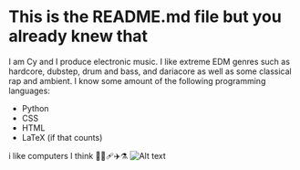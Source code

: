 # This is the README.md file but you already knew that
I am Cy and I produce electronic music. I like extreme EDM genres such as hardcore, dubstep, drum and bass, and dariacore as well as some classical rap and ambient.
I know some amount of the following programming languages:
- Python
- CSS
- HTML
- LaTeX (if that counts)

i like computers I think 🥇💯🩹✈️⚗️
![Alt text]([https://example.com/image.jpg](https://cdn.discordapp.com/attachments/1275611378794631272/1341877147203014796/yesyes.png?ex=67b797fa&is=67b6467a&hm=615ad0e25a0c2612c02f9955044396aeb96a73dc6b58fcb2ccaad1fef4728bb6&))
